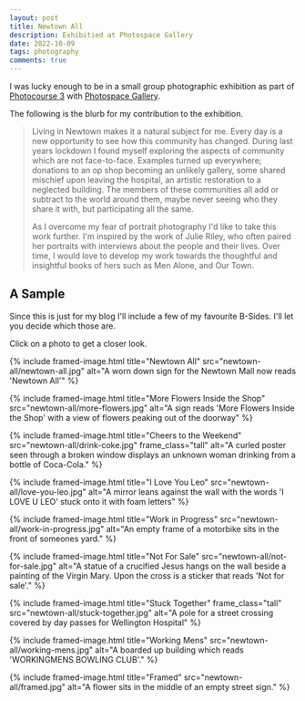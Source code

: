 ```yaml
---
layout: post
title: Newtown All
description: Exhibitied at Photospace Gallery
date: 2022-10-09
tags: photography
comments: true
---
```


I was lucky enough to be in a small group photographic exhibition as part of [Photocourse 3](http://www.photocoursenz.com/courses.html) with [Photospace Gallery](http://www.photospacegallery.com/).

The following is the blurb for my contribution to the exhibition.

> Living in Newtown makes it a natural subject for me.
> Every day is a new opportunity to see how this community has changed.
> During last years lockdown I found myself exploring the aspects of community which are not face-to-face.
> Examples turned up everywhere; donations to an op shop becoming an unlikely gallery, some shared mischief upon leaving the hospital, an artistic restoration to a neglected building.
> The members of these communities all add or subtract to the world around them, maybe never seeing who they share it with, but participating all the same.
>
> As I overcome my fear of portrait photography I'd like to take this work further.
> I'm inspired by the work of Julie Riley, who often paired her portraits with interviews about the people and their lives.
> Over time, I would love to develop my work towards the thoughtful and insightful books of hers such as Men Alone, and Our Town.

## A Sample

Since this is just for my blog I'll include a few of my favourite B-Sides. I'll let you decide which those are.

Click on a photo to get a closer look.

{%
  include framed-image.html
  title="Newtown All"
  src="newtown-all/newtown-all.jpg"
  alt="A worn down sign for the Newtown Mall now reads 'Newtown All'"
%}

{%
  include framed-image.html
  title="More Flowers Inside the Shop"
  src="newtown-all/more-flowers.jpg"
  alt="A sign reads 'More Flowers Inside the Shop' with a view of flowers peaking out of the doorway"
%}

{%
  include framed-image.html
  title="Cheers to the Weekend"
  src="newtown-all/drink-coke.jpg"
  frame_class="tall"
  alt="A curled poster seen through a broken window displays an unknown woman drinking from a bottle of Coca-Cola."
%}

{%
  include framed-image.html
  title="I Love You Leo"
  src="newtown-all/love-you-leo.jpg"
  alt="A mirror leans against the wall with the words 'I LOVE U LEO' stuck onto it with foam letters"
%}

{%
  include framed-image.html
  title="Work in Progress"
  src="newtown-all/work-in-progress.jpg"
  alt="An empty frame of a motorbike sits in the front of someones yard."
%}

{%
  include framed-image.html
  title="Not For Sale"
  src="newtown-all/not-for-sale.jpg"
  alt="A statue of a crucified Jesus hangs on the wall beside a painting of the Virgin Mary. Upon the cross is a sticker that reads 'Not for sale'."
%}

{%
  include framed-image.html
  title="Stuck Together"
  frame_class="tall"
  src="newtown-all/stuck-together.jpg"
  alt="A pole for a street crossing covered by day passes for Wellington Hospital"
%}

{%
  include framed-image.html
  title="Working Mens"
  src="newtown-all/working-mens.jpg"
  alt="A boarded up building which reads 'WORKINGMENS BOWLING CLUB'."
%}

{%
  include framed-image.html
  title="Framed"
  src="newtown-all/framed.jpg"
  alt="A flower sits in the middle of an empty street sign."
%}
